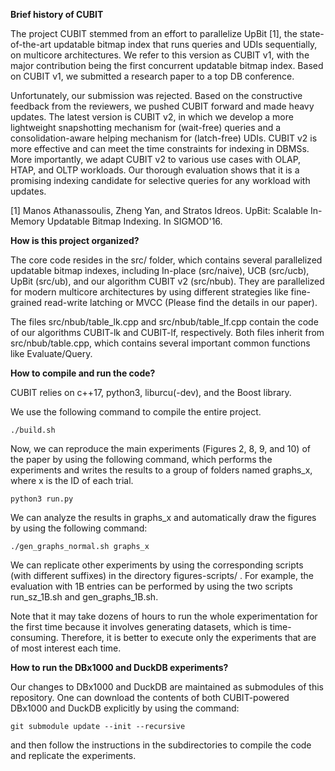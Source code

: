 
**Brief history of CUBIT**

The project CUBIT stemmed from an effort to parallelize UpBit [1], the state-of-the-art updatable bitmap index that runs queries and UDIs sequentially, on multicore architectures. We refer to this version as CUBIT v1, with the major contribution being the first concurrent updatable bitmap index. Based on CUBIT v1, we submitted a research paper to a top DB conference.

Unfortunately, our submission was rejected. Based on the constructive feedback from the reviewers, we pushed CUBIT forward and made heavy updates. The latest version is CUBIT v2, in which we develop a more lightweight snapshotting mechanism for (wait-free) queries and a consolidation-aware helping mechanism for (latch-free) UDIs. CUBIT v2 is more effective and can meet the time constraints for indexing in DBMSs. More importantly, we adapt CUBIT v2 to various use cases with OLAP, HTAP, and OLTP workloads. Our thorough evaluation shows that it is a promising indexing candidate for selective queries for any workload with updates.

[1] Manos Athanassoulis, Zheng Yan, and Stratos Idreos. UpBit: Scalable In-Memory Updatable Bitmap Indexing. In SIGMOD'16.

**How is this project organized?**

The core code resides in the src/ folder, which contains several parallelized updatable bitmap indexes, including In-place (src/naive), UCB (src/ucb), UpBit (src/ub), and our algorithm CUBIT v2 (src/nbub). They are parallelized for modern multicore architectures by using different strategies like fine-grained read-write latching or MVCC (Please find the details in our paper).

The files src/nbub/table_lk.cpp and src/nbub/table_lf.cpp contain the code of our algorithms CUBIT-lk and CUBIT-lf, respectively. Both files inherit from src/nbub/table.cpp, which contains several important common functions like Evaluate/Query.

**How to compile and run the code?**

CUBIT relies on c++17, python3, liburcu(-dev), and the Boost library. 

We use the following command to compile the entire project. 

```
./build.sh 
```

Now, we can reproduce the main experiments (Figures 2, 8, 9, and 10) of the paper by using the following command, which performs the experiments and writes the results to a group of folders named graphs_x, where x is the ID of each trial.

```
python3 run.py 
```

We can analyze the results in graphs_x and automatically draw the figures by using the following command:

```
./gen_graphs_normal.sh graphs_x
```


We can replicate other experiments by using the corresponding scripts (with different suffixes) in the directory figures-scripts/ . For example, the evaluation with 1B entries can be performed by using the two scripts run_sz_1B.sh and gen_graphs_1B.sh.

Note that it may take dozens of hours to run the whole experimentation for the first time because it involves generating datasets, which is time-consuming. Therefore, it is better to execute only the experiments that are of most interest each time.

**How to run the DBx1000 and DuckDB experiments?**

Our changes to DBx1000 and DuckDB are maintained as submodules of this repository. One can download the contents of both CUBIT-powered DBx1000 and DuckDB explicitly by using the command:

```
git submodule update --init --recursive
```

and then follow the instructions in the subdirectories to compile the code and replicate the experiments.

